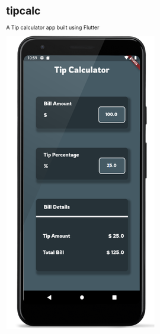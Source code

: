# tipcalc
A Tip calculator app built using Flutter


<img src="https://github.com/maazrk/tipcalc/blob/main/assets/final_view.png" width="400" height="790">

